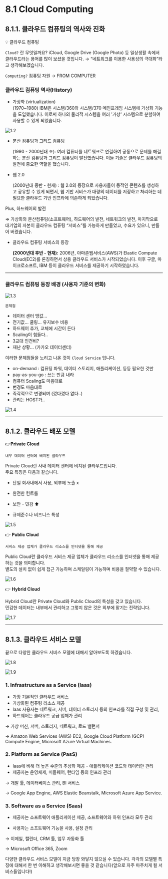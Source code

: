 # 8.1 Cloud Computing

## 8.1.1. 클라우드 컴퓨팅의 역사와 진화

<aside>
💡 클라우드 컴퓨팅
</aside>

`Cloud?` 란 무엇일까요?  iCloud, Google Drive (Google Photo) 등 일상생활 속에서 클라우드라는 용어를 많이 보셨을 것입니다.  → “네트워크를 이용한 사용성의 극대화”라고 생각해보겠습니다.

`Computing?` 컴퓨팅 자원 → FROM COMPUTER



### 클라우드 컴퓨팅 역사(History)
- 가상화 (virtualization)    
    (1970~1980) IBM은 시스템/360와 시스템/370 메인프레임 시스템에 가상화 기능을 도입했습니다. 이로써 하나의 물리적 시스템을 여러 '가상' 시스템으로 분할하여 사용할 수 있게 되었습니다.
    

![1.2](./images/1.2.png)

- 분산 컴퓨팅과 그리드 컴퓨팅
    
    (1990 - 2000년대 초): 여러 컴퓨터를 네트워크로 연결하여 공동으로 문제를 해결하는 분산 컴퓨팅과 그리드 컴퓨팅이 발전했습니다. 이들 기술은 클라우드 컴퓨팅의 발전에 중요한 역할을 했습니다.
    
- 웹 2.0
    
    (2000년대 중반 - 현재) : 웹 2.0의 등장으로 사용자들이 동적인 콘텐츠를 생성하고 공유할 수 있게 되면서, 웹 기반 서비스가 대량의 데이터를 저장하고 처리하는 데 필요한 클라우드 기반 인프라에 의존하게 되었습니다.
    

Plus, 하드웨어의 발전

⇒ 가상화와 분산컴퓨팅(소프트웨어), 하드웨어의 발전, 네트워크의 발전, 마지막으로 대기업의 자본이 클라우드 컴퓨팅 “서비스”를 가능하게 만들었고, 수요가 있으니, 만들어 버렸습니다.

- 클라우드 컴퓨팅 서비스의 등장
    
    **(2000년대 후반 - 현재):** 2006년, 아마존웹서비스(AWS)가 Elastic Compute Cloud(EC2)를 론칭하면서 상용 클라우드 서비스가 시작되었습니다. 이후 구글, 마이크로소프트, IBM 등이 클라우드 서비스를 제공하기 시작하였습니다.
    

---

### 클라우드 컴퓨팅 등장 배경 (사용자 기준의 변화)

![1.3](./images/1.3.png)

`문제점`

- 데이터 센터 땅값…
- 전기값… 쿨링… 유지보수 비용
- 하드웨어 추가, 교체에 시간이 든다
- Scaling이 힘들다..
- 3교대 인건비?
- 재난 상황… (카카오 데이터센터)

이러한 문제점들을 노리고 나온 것이 `Cloud Service` 입니다.

- on-demand : 컴퓨팅 파워, 데이터 스토리지, 애플리케이션, 등등 필요한 것만
- pay-as-you-go : 쓰는 만큼 내라
- 컴퓨터 Scaling도 마음대로
- 변경도 마음대로
- 즉각적으로 변경되며 (껐다켰다 없다..)
- 관리는 HOST가..

![1.4](./images/1.4.png)

---

## 8.1.2. 클라우드 배포 모델

<aside>

👉**Private Cloud**

`내부 데이터 센터에 배치된 클라우드` 

Private Cloud란 사내 데이터 센터에 비치된 클라우드입니다.<br>
주요 특징은 다음과 같습니다. 
* 단일 회사내에서 사용, 외부에 노출 x 

* 완전한 컨트롤

* 보안 - 민감 ⬆️

* 규제준수나 비즈니스 특성

</aside>

![1.5](./images/1.5.png)

<aside>

👉 **Public Cloud**

`서비스 제공 업체가 클라우드 리소스를 인터넷을 통해 제공`

Public Cloud란 클라우드 서비스 제공 업체가 클라우드 리소스를 인터넷을 통해 제공하는 것을 의미합니다.<br>
별도의 설치 없이 쉽게 접근 가능하며 스케일링이 가능하며 비용을 절약할 수 있습니다.

</aside>

![1.6](./images/1.6.png)

<aside>

👉 **Hybrid Cloud**

Hybrid Cloud란 Private Cloud와 Public Cloud의 특성을 갖고 있습니다.<br>
민감한 데이터는 내부에서 관리하고 그렇지 않은 것은 외부에 맡기는 전략입니다.

</aside>

![1.7](./images/1.7.png)

---

## 8.1.3. 클라우드 서비스 모델

끝으로 다양한 클라우드 서비스 모델에 대해서 알아보도록 하겠습니다.

![1.8](./images/1.8.png)

![1.9](./images/1.9.png)

### 1. Infrastructure as a Service (Iaas)
- 가장 기본적인 클라우드 서비스
- 가상화된 컴퓨팅 리소스 제공
- Iaas 사용자는 네트워크, 서버, 데이터 스토리지 등의 인프라를 직접 구성 및 관리,
- 하드웨어는 클라우드 공급 업체가 관리

→ 가상 머신, 서버, 스토리지, 네트워크, 로드 밸런서

→ Amazon Web Services (AWS) EC2, Google Cloud Platform (GCP) Compute Engine, Microsoft Azure Virtual Machines.

### 2. Platform as Service (PasS)
* Iaas에 비해 더 높은 수준의 추상화 제공 - 애플리케이션 코드와 데이터만 관리
* 제공자는 운영체제, 미들웨어, 런타임 등의 인프라 관리

→ 개발 툴, 데이터베이스 관리, BI 서비스

→ Google App Engine, AWS Elastic Beanstalk, Microsoft Azure App Service.
    
### 3. Software as a Service (Saas)
    
* 제공자는 소프트웨어 애플리케이션 제공, 소프트웨어와 하위 인프라 모두 관리

* 사용자는 소프트웨어 기능을 사용, 설정 관리

→ 이메일, 캘린더, CRM 툴, 업무 자동화 툴

→ Microsoft Office 365, Zoom 

다양한 클라우드 서비스 모델이 지금 당장 와닿지 않으실 수 있습니다. 각각의 모델별 특징에 대해서 한 번 이해하고 생각해보시면 좋을 것 같습니다(앞으로 자주 마주치게 될 서비스들입니다!)


<script src="https://utteranc.es/client.js"
        repo="ehddnr301/data-engineering-for-everybody"
        issue-term="pathname"
        label="comments"
        theme="preferred-color-scheme"
        crossorigin="anonymous"
        async>
</script>